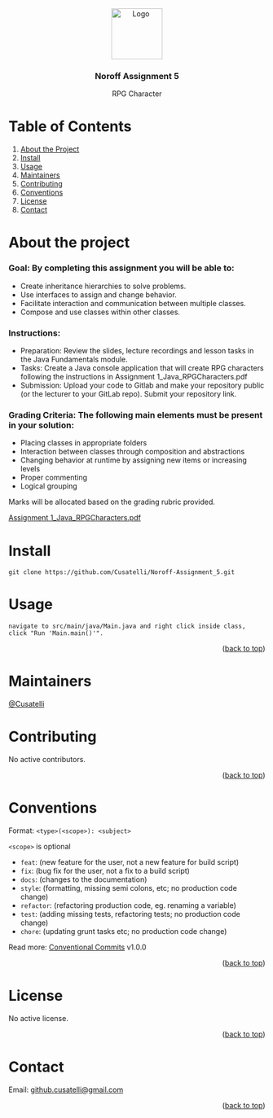 <div id="top"></div>

<div align="center">
  <img src="https://avatars.githubusercontent.com/u/39692033?v=4" alt="Logo" width="100" height="100">
  <h3 align="center">Noroff Assignment 5</h3>
  <p align="center">
    RPG Character
  </p>
</div>

# Table of Contents
1. [About the Project](#about-the-project)
2. [Install](#install)
4. [Usage](#usage)
5. [Maintainers](#maintainers)
6. [Contributing](#contributing)
7. [Conventions](#conventions)
8. [License](#license)
9. [Contact](#contact)

# About the project
### Goal: By completing this assignment you will be able to:
- Create inheritance hierarchies to solve problems.
- Use interfaces to assign and change behavior.
- Facilitate interaction and communication between multiple classes.
- Compose and use classes within other classes.

### Instructions:
- Preparation: Review the slides, lecture recordings and lesson tasks in the Java Fundamentals module.
- Tasks: Create a Java console application that will create RPG characters following the instructions in Assignment 1_Java_RPGCharacters.pdf
- Submission: Upload your code to Gitlab and make your repository public (or the lecturer to your GitLab repo). Submit your repository link.

### Grading Criteria: The following main elements must be present in your solution:
- Placing classes in appropriate folders
- Interaction between classes through composition and abstractions
- Changing behavior at runtime by assigning new items or increasing levels
- Proper commenting
- Logical grouping

Marks will be allocated based on the grading rubric provided.

<a href="/Assignment%201_Java_RPGCharacters.pdf">Assignment 1_Java_RPGCharacters.pdf</a>

# Install
```
git clone https://github.com/Cusatelli/Noroff-Assignment_5.git
```

# Usage
```
navigate to src/main/java/Main.java and right click inside class, click "Run 'Main.main()'".
```

<p align="right">(<a href="#top">back to top</a>)</p>

# Maintainers
[@Cusatelli](https://github.com/Cusatelli)

# Contributing
No active contributors.

<p align="right">(<a href="#top">back to top</a>)</p>

# Conventions

Format: `<type>(<scope>): <subject>`

`<scope>` is optional

- `feat`: (new feature for the user, not a new feature for build script)
- `fix`: (bug fix for the user, not a fix to a build script)
- `docs`: (changes to the documentation)
- `style`: (formatting, missing semi colons, etc; no production code change)
- `refactor`: (refactoring production code, eg. renaming a variable)
- `test`: (adding missing tests, refactoring tests; no production code change)
- `chore`: (updating grunt tasks etc; no production code change)

Read more: [Conventional Commits](https://www.conventionalcommits.org/en/v1.0.0/) v1.0.0

<p align="right">(<a href="#top">back to top</a>)</p>

# License
No active license.

<p align="right">(<a href="#top">back to top</a>)</p>

# Contact
Email: <a href="mailto:github.cusatelli@gmail.com">github.cusatelli@gmail.com</a>

<p align="right">(<a href="#top">back to top</a>)</p>
